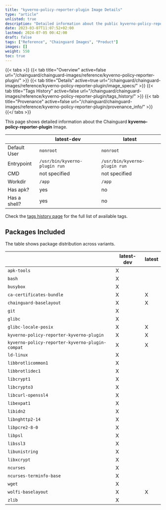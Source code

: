 ```yaml
---
title: "kyverno-policy-reporter-plugin Image Details"
type: "article"
unlisted: true
description: "Detailed information about the public kyverno-policy-reporter-plugin Chainguard Image."
date: 2023-03-07T11:07:52+02:00
lastmod: 2024-07-05 00:42:00
draft: false
tags: ["Reference", "Chainguard Images", "Product"]
images: []
weight: 550
toc: true
---
```


{{< tabs >}}
{{< tab title="Overview" active=false url="/chainguard/chainguard-images/reference/kyverno-policy-reporter-plugin/" >}}
{{< tab title="Details" active=true url="/chainguard/chainguard-images/reference/kyverno-policy-reporter-plugin/image_specs/" >}}
{{< tab title="Tags History" active=false url="/chainguard/chainguard-images/reference/kyverno-policy-reporter-plugin/tags_history/" >}}
{{< tab title="Provenance" active=false url="/chainguard/chainguard-images/reference/kyverno-policy-reporter-plugin/provenance_info/" >}}
{{</ tabs >}}

This page shows detailed information about the Chainguard **kyverno-policy-reporter-plugin** Image.

|              | latest-dev                    | latest                        |
|--------------|-------------------------------|-------------------------------|
| Default User | `nonroot`                     | `nonroot`                     |
| Entrypoint   | `/usr/bin/kyverno-plugin run` | `/usr/bin/kyverno-plugin run` |
| CMD          | not specified                 | not specified                 |
| Workdir      | `/app`                        | `/app`                        |
| Has apk?     | yes                           | no                            |
| Has a shell? | yes                           | no                            |

Check the [tags history page](/chainguard/chainguard-images/reference/kyverno-policy-reporter-plugin/tags_history/) for the full list of available tags.

## Packages Included
The table shows package distribution across variants.

|                                                 | latest-dev | latest |
|-------------------------------------------------|------------|--------|
| `apk-tools`                                     | X          |        |
| `bash`                                          | X          |        |
| `busybox`                                       | X          |        |
| `ca-certificates-bundle`                        | X          | X      |
| `chainguard-baselayout`                         | X          | X      |
| `git`                                           | X          |        |
| `glibc`                                         | X          |        |
| `glibc-locale-posix`                            | X          | X      |
| `kyverno-policy-reporter-kyverno-plugin`        | X          | X      |
| `kyverno-policy-reporter-kyverno-plugin-compat` | X          | X      |
| `ld-linux`                                      | X          |        |
| `libbrotlicommon1`                              | X          |        |
| `libbrotlidec1`                                 | X          |        |
| `libcrypt1`                                     | X          |        |
| `libcrypto3`                                    | X          |        |
| `libcurl-openssl4`                              | X          |        |
| `libexpat1`                                     | X          |        |
| `libidn2`                                       | X          |        |
| `libnghttp2-14`                                 | X          |        |
| `libpcre2-8-0`                                  | X          |        |
| `libpsl`                                        | X          |        |
| `libssl3`                                       | X          |        |
| `libunistring`                                  | X          |        |
| `libxcrypt`                                     | X          |        |
| `ncurses`                                       | X          |        |
| `ncurses-terminfo-base`                         | X          |        |
| `wget`                                          | X          |        |
| `wolfi-baselayout`                              | X          | X      |
| `zlib`                                          | X          |        |

